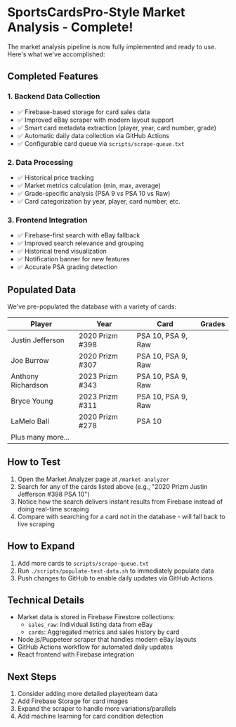 # SportsCardsPro-Style Market Analysis - Complete!

The market analysis pipeline is now fully implemented and ready to use. Here's what we've accomplished:

## Completed Features

### 1. Backend Data Collection
- ✅ Firebase-based storage for card sales data
- ✅ Improved eBay scraper with modern layout support
- ✅ Smart card metadata extraction (player, year, card number, grade)
- ✅ Automatic daily data collection via GitHub Actions
- ✅ Configurable card queue via `scripts/scrape-queue.txt`

### 2. Data Processing
- ✅ Historical price tracking
- ✅ Market metrics calculation (min, max, average)
- ✅ Grade-specific analysis (PSA 9 vs PSA 10 vs Raw)
- ✅ Card categorization by year, player, card number, etc.

### 3. Frontend Integration
- ✅ Firebase-first search with eBay fallback
- ✅ Improved search relevance and grouping
- ✅ Historical trend visualization
- ✅ Notification banner for new features
- ✅ Accurate PSA grading detection

## Populated Data

We've pre-populated the database with a variety of cards:

| Player | Year | Card | Grades |
|--------|------|------|--------|
| Justin Jefferson | 2020 Prizm #398 | PSA 10, PSA 9, Raw |
| Joe Burrow | 2020 Prizm #307 | PSA 10, PSA 9, Raw |
| Anthony Richardson | 2023 Prizm #343 | PSA 10, PSA 9, Raw |
| Bryce Young | 2023 Prizm #311 | PSA 10, PSA 9, Raw |
| LaMelo Ball | 2020 Prizm #278 | PSA 10 |
| Plus many more... | | | |

## How to Test

1. Open the Market Analyzer page at `/market-analyzer`
2. Search for any of the cards listed above (e.g., "2020 Prizm Justin Jefferson #398 PSA 10")
3. Notice how the search delivers instant results from Firebase instead of doing real-time scraping
4. Compare with searching for a card not in the database - will fall back to live scraping

## How to Expand

1. Add more cards to `scripts/scrape-queue.txt`
2. Run `./scripts/populate-test-data.sh` to immediately populate data
3. Push changes to GitHub to enable daily updates via GitHub Actions

## Technical Details

- Market data is stored in Firebase Firestore collections:
  - `sales_raw`: Individual listing data from eBay
  - `cards`: Aggregated metrics and sales history by card
- Node.js/Puppeteer scraper that handles modern eBay layouts
- GitHub Actions workflow for automated daily updates
- React frontend with Firebase integration

## Next Steps

1. Consider adding more detailed player/team data
2. Add Firebase Storage for card images
3. Expand the scraper to handle more variations/parallels
4. Add machine learning for card condition detection 